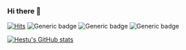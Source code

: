 ### Hi there 👋

[![Hits](https://hits.seeyoufarm.com/api/count/incr/badge.svg?url=https%3A%2F%2Fgithub.com%2Fgreenhestu%2Fhit-counter&count_bg=%2379C83D&title_bg=%23555555&icon=&icon_color=%23E7E7E7&title=hits&edge_flat=false)](https://hits.seeyoufarm.com)
![Generic badge](https://img.shields.io/badge/hestu#3798-7289DA?style=for-the-badge&logo=discord&logoColor=white)
![Generic badge](https://img.shields.io/github/languages/count/greenhestu/survive )
![Generic badge](https://img.shields.io/github/issues/greenhestu/survive)

[![Hestu's GitHub stats](https://github-readme-stats.vercel.app/api?username=greenhestu)](https://github.com/anuraghazra/github-readme-stats)
<!--
**greenhestu/greenhestu** is a ✨ _special_ ✨ repository because its `README.md` (this file) appears on your GitHub profile.

Here are some ideas to get you started:

- 🔭 I’m currently working on ...
- 🌱 I’m currently learning ...
- 👯 I’m looking to collaborate on ...
- 🤔 I’m looking for help with ...
- 💬 Ask me about ...
- 📫 How to reach me: ...
- 😄 Pronouns: ...
- ⚡ Fun fact: ...
-->
